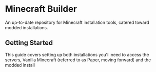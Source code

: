 # Minecraft Builder
An up-to-date repository for Minecraft installation tools, catered toward modded installations.

## Getting Started
This guide covers setting up both installations you'll need to access the servers, Vanilla Minecraft (referred to as Paper, moving forward) and the modded install
